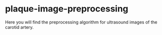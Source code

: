 # plaque-image-preprocessing

Here you will find the preprocessing algorithm for ultrasound images of the carotid artery.
